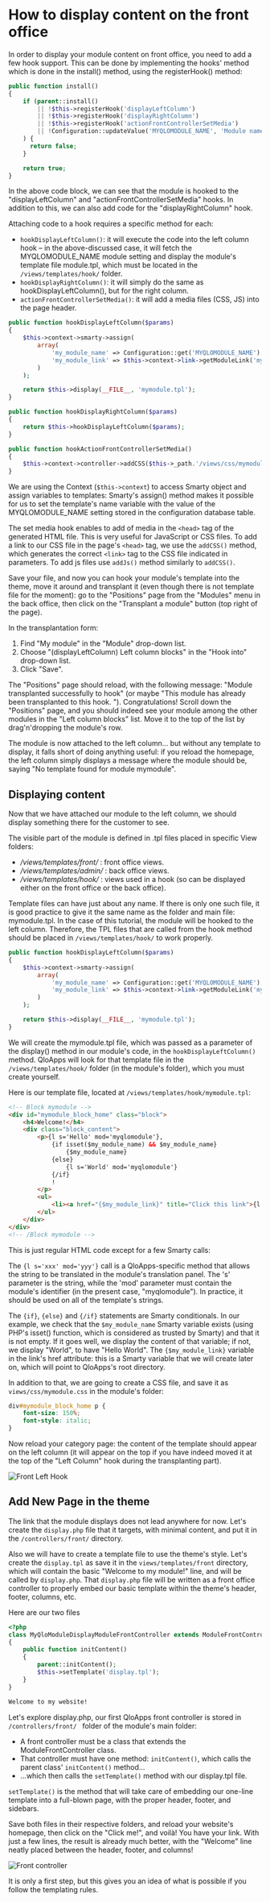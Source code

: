 # How to display content on the front office

In order to display your module content on front office, you need to add a few hook support. This can be done by implementing the hooks' method which is done in the install() method, using the registerHook() method:

```php
public function install()
{
    if (parent::install()
        || !$this->registerHook('displayLeftColumn')
        || !$this->registerHook('displayRightColumn')
        || !$this->registerHook('actionFrontControllerSetMedia')
        || !Configuration::updateValue('MYQLOMODULE_NAME', 'Module name in configuration table')
    ) {
      return false;
    }

    return true;
}
```
In the above code block, we can see that the module is hooked to the "displayLeftColumn" and "actionFrontControllerSetMedia" hooks. In addition to this, we can also add code for the "displayRightColumn" hook.

Attaching code to a hook requires a specific method for each:

- `hookDisplayLeftColumn()`: it will execute the code into the left column hook – in the above-discussed case, it will fetch the MYQLOMODULE_NAME module setting and display the module's template file module.tpl, which must be located in the `/views/templates/hook/` folder.
- `hookDisplayRightColumn()`: it will simply do the same as hookDisplayLeftColumn(), but for the right column.
- `actionFrontControllerSetMedia()`: it will add a media files (CSS, JS) into the page header.

```php
public function hookDisplayLeftColumn($params)
{
    $this->context->smarty->assign(
        array(
            'my_module_name' => Configuration::get('MYQLOMODULE_NAME'),
            'my_module_link' => $this->context->link->getModuleLink('myqlomodule', 'display'),
        )
    );

    return $this->display(__FILE__, 'mymodule.tpl');
}

public function hookDisplayRightColumn($params)
{
    return $this->hookDisplayLeftColumn($params);
}

public function hookActionFrontControllerSetMedia()
{
    $this->context->controller->addCSS($this->_path.'/views/css/mymodule.css');
}
```

We are using the Context (`$this->context`) to access Smarty object and assign variables to templates: Smarty's assign() method makes it possible for us to set the template's name variable with the value of the MYQLOMODULE_NAME setting stored in the configuration database table.

The set media hook enables to add of media in the `<head>` tag of the generated HTML file. This is very useful for JavaScript or CSS files. To add a link to our CSS file in the page's `<head>` tag, we use the `addCSS()` method, which generates the correct `<link>` tag to the CSS file indicated in parameters. To add js files use `addJs()` method similarly to `addCSS()`.

Save your file, and now you can hook your module's template into the theme, move it around and transplant it (even though there is not template file for the moment): go to the "Positions" page from the "Modules" menu in the back office, then click on the "Transplant a module" button (top right of the page).

In the transplantation form:
1) Find "My module" in the "Module" drop-down list.
2) Choose "(displayLeftColumn) Left column blocks" in the "Hook into" drop-down list.
3) Click "Save".

The "Positions" page should reload, with the following message: "Module transplanted successfully to hook" (or maybe "This module has already been transplanted to this hook. "). Congratulations! Scroll down the "Positions" page, and you should indeed see your module among the other modules in the "Left column blocks" list. Move it to the top of the list by drag'n'dropping the module's row.

The module is now attached to the left column... but without any template to display, it falls short of doing anything useful: if you reload the homepage, the left column simply displays a message where the module should be, saying "No template found for module mymodule".


## Displaying content
Now that we have attached our module to the left column, we should display something there for the customer to see.

The visible part of the module is defined in .tpl files placed in specific View folders:

- */views/templates/front/* : front office views.
- */views/templates/admin/* : back office views.
- */views/templates/hook/* : views used in a hook (so can be displayed either on the front office or the back office).


Template files can have just about any name. If there is only one such file, it is good practice to give it the same name as the folder and main file: mymodule.tpl.
In the case of this tutorial, the module will be hooked to the left column. Therefore, the TPL files that are called from the hook method should be placed in `/views/templates/hook/` to work properly.

```php
public function hookDisplayLeftColumn($params)
{
    $this->context->smarty->assign(
        array(
            'my_module_name' => Configuration::get('MYQLOMODULE_NAME'),
            'my_module_link' => $this->context->link->getModuleLink('myqlomodule', 'display')
        )
    );

    return $this->display(__FILE__, 'mymodule.tpl');
}
```

We will create the mymodule.tpl file, which was passed as a parameter of the display() method in our module's code, in the `hookDisplayLeftColumn()` method. QloApps will look for that template file in the `/views/templates/hook/` folder (in the module's folder), which you must create yourself.

Here is our template file, located at `/views/templates/hook/mymodule.tpl`:

``` html
<!-- Block mymodule -->
<div id="mymodule_block_home" class="block">
    <h4>Welcome!</h4>
    <div class="block_content">
        <p>{l s='Hello' mod='myqlomodule'},
            {if isset($my_module_name) && $my_module_name}
                {$my_module_name}
            {else}
                {l s='World' mod='myqlomodule'}
            {/if}
            !
        </p>
        <ul>
            <li><a href="{$my_module_link}" title="Click this link">{l s='Click me!' mod='myqlomodule'}</a></li>
        </ul>
    </div>
</div>
<!-- /Block mymodule -->
```
This is just regular HTML code except for a few Smarty calls:

The `{l s='xxx' mod='yyy'}` call is a QloApps-specific method that allows the string to be translated in the module's translation panel. The 's' parameter is the string, while the 'mod' parameter must contain the module's identifier (in the present case, "myqlomodule"). In practice, it should be used on all of the template's strings.

The `{if}`, `{else}` and `{/if}` statements are Smarty conditionals. In our example, we check that the `$my_module_name` Smarty variable exists (using PHP's isset() function, which is considered as trusted by Smarty) and that it is not empty. If it goes well, we display the content of that variable; if not, we display "World", to have "Hello World".
The `{$my_module_link}` variable in the link's href attribute: this is a Smarty variable that we will create later on, which will point to QloApps's root directory.

In addition to that, we are going to create a CSS file, and save it as `views/css/mymodule.css` in the module's folder:

``` css
div#mymodule_block_home p {
    font-size: 150%;
    font-style: italic;
}
```

Now reload your category page: the content of the template should appear on the left column (it will appear on the top if you have indeed moved it at the top of the "Left Column" hook during the transplanting part).

![Front Left Hook](..//assets/images/module_development/front-hook-block.png)

## Add New Page in the theme

The link that the module displays does not lead anywhere for now. Let's create the `display.php` file that it targets, with minimal content, and put it in the `/controllers/front/` directory.

Also we will have to create a template file to use the theme's style. Let's create the `display.tpl` as save it in the `views/templates/front` directory, which will contain the basic "Welcome to my module!" line, and will be called by `display.php`. That `display.php` file will be written as a front office controller to properly embed our basic template within the theme's header, footer, columns, etc.

Here are our two files

```php
<?php
class MyQloModuleDisplayModuleFrontController extends ModuleFrontController
{
    public function initContent()
    {
        parent::initContent();
        $this->setTemplate('display.tpl');
    }
}
```
```html
Welcome to my website!
```

Let's explore display.php, our first QloApps front controller is stored in `/controllers/front/ ` folder of the module's main folder:

- A front controller must be a class that extends the ModuleFrontController class.
- That controller must have one method: `initContent()`, which calls the parent class' `initContent()` method...
- ...which then calls the `setTemplate()` method with our display.tpl file.

`setTemplate()` is the method that will take care of embedding our one-line template into a full-blown page, with the proper header, footer, and sidebars.

Save both files in their respective folders, and reload your website's homepage, then click on the "Click me!", and voilà! You have your link. With just a few lines, the result is already much better, with the "Welcome" line neatly placed between the header, footer, and columns!

![Front controller](..//assets/images/module_development/front-controller.png)

It is only a first step, but this gives you an idea of what is possible if you follow the templating rules.
